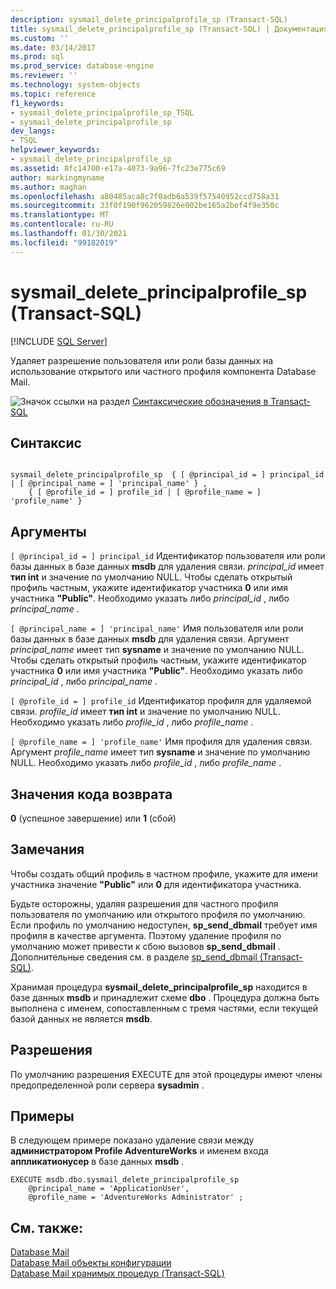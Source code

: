 ```yaml
---
description: sysmail_delete_principalprofile_sp (Transact-SQL)
title: sysmail_delete_principalprofile_sp (Transact-SQL) | Документация Майкрософт
ms.custom: ''
ms.date: 03/14/2017
ms.prod: sql
ms.prod_service: database-engine
ms.reviewer: ''
ms.technology: system-objects
ms.topic: reference
f1_keywords:
- sysmail_delete_principalprofile_sp_TSQL
- sysmail_delete_principalprofile_sp
dev_langs:
- TSQL
helpviewer_keywords:
- sysmail_delete_principalprofile_sp
ms.assetid: 8fc14700-e17a-4073-9a96-7fc23e775c69
author: markingmyname
ms.author: maghan
ms.openlocfilehash: a80485aca8c7f0adb6a539f57540952ccd758a31
ms.sourcegitcommit: 33f0f190f962059826e002be165a2bef4f9e350c
ms.translationtype: MT
ms.contentlocale: ru-RU
ms.lasthandoff: 01/30/2021
ms.locfileid: "99182019"
---
```

# <a name="sysmail_delete_principalprofile_sp-transact-sql"></a>sysmail_delete_principalprofile_sp (Transact-SQL)
[!INCLUDE [SQL Server](../../includes/applies-to-version/sqlserver.md)]

  Удаляет разрешение пользователя или роли базы данных на использование открытого или частного профиля компонента Database Mail.  
  
 ![Значок ссылки на раздел](../../database-engine/configure-windows/media/topic-link.gif "Значок ссылки на раздел") [Синтаксические обозначения в Transact-SQL](../../t-sql/language-elements/transact-sql-syntax-conventions-transact-sql.md)  
  
## <a name="syntax"></a>Синтаксис  
  
```  
  
sysmail_delete_principalprofile_sp  { [ @principal_id = ] principal_id | [ @principal_name = ] 'principal_name' } ,  
    { [ @profile_id = ] profile_id | [ @profile_name = ] 'profile_name' }  
```  
  
## <a name="arguments"></a>Аргументы  
`[ @principal_id = ] principal_id` Идентификатор пользователя или роли базы данных в базе данных **msdb** для удаления связи. *principal_id* имеет **тип int** и значение по умолчанию NULL. Чтобы сделать открытый профиль частным, укажите идентификатор участника **0** или имя участника **"Public"**. Необходимо указать либо *principal_id* , либо *principal_name* .  
  
`[ @principal_name = ] 'principal_name'` Имя пользователя или роли базы данных в базе данных **msdb** для удаления связи. Аргумент *principal_name* имеет тип **sysname** и значение по умолчанию NULL. Чтобы сделать открытый профиль частным, укажите идентификатор участника **0** или имя участника **"Public"**. Необходимо указать либо *principal_id* , либо *principal_name* .  
  
`[ @profile_id = ] profile_id` Идентификатор профиля для удаляемой связи. *profile_id* имеет **тип int** и значение по умолчанию NULL. Необходимо указать либо *profile_id* , либо *profile_name* .  
  
`[ @profile_name = ] 'profile_name'` Имя профиля для удаления связи. Аргумент *profile_name* имеет тип **sysname** и значение по умолчанию NULL. Необходимо указать либо *profile_id* , либо *profile_name* .  
  
## <a name="return-code-values"></a>Значения кода возврата  
 **0** (успешное завершение) или **1** (сбой)  
  
## <a name="remarks"></a>Замечания  
 Чтобы создать общий профиль в частном профиле, укажите для имени участника значение **"Public"** или **0** для идентификатора участника.  
  
 Будьте осторожны, удаляя разрешения для частного профиля пользователя по умолчанию или открытого профиля по умолчанию. Если профиль по умолчанию недоступен, **sp_send_dbmail** требует имя профиля в качестве аргумента. Поэтому удаление профиля по умолчанию может привести к сбою вызовов **sp_send_dbmail** . Дополнительные сведения см. в разделе [sp_send_dbmail &#40;Transact-SQL&#41;](../../relational-databases/system-stored-procedures/sp-send-dbmail-transact-sql.md).  
  
 Хранимая процедура **sysmail_delete_principalprofile_sp** находится в базе данных **msdb** и принадлежит схеме **dbo** . Процедура должна быть выполнена с именем, сопоставленным с тремя частями, если текущей базой данных не является **msdb**.  
  
## <a name="permissions"></a>Разрешения  
 По умолчанию разрешения EXECUTE для этой процедуры имеют члены предопределенной роли сервера **sysadmin** .  
  
## <a name="examples"></a>Примеры  
 В следующем примере показано удаление связи между **администратором Profile AdventureWorks** и именем входа **аппликатионусер** в базе данных **msdb** .  
  
```  
EXECUTE msdb.dbo.sysmail_delete_principalprofile_sp  
    @principal_name = 'ApplicationUser',  
    @profile_name = 'AdventureWorks Administrator' ;  
```  
  
## <a name="see-also"></a>См. также:  
 [Database Mail](../../relational-databases/database-mail/database-mail.md)   
 [Database Mail объекты конфигурации](../../relational-databases/database-mail/database-mail-configuration-objects.md)   
 [Database Mail хранимых процедур &#40;Transact-SQL&#41;](../../relational-databases/system-stored-procedures/database-mail-stored-procedures-transact-sql.md)  
  
  

